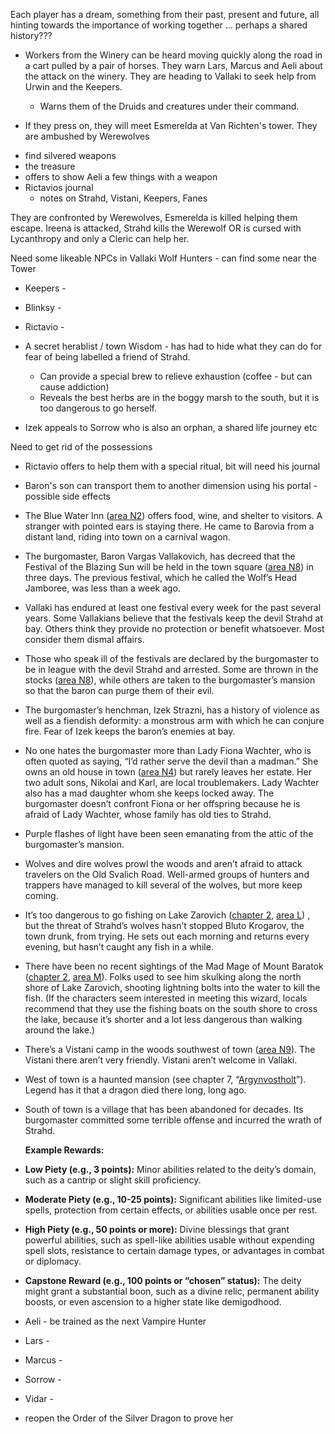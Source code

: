 Each player has a dream, something from their past, present and future, all hinting towards the importance of working together ... perhaps a shared history???


* Workers from the Winery can be heard moving quickly along the road in a cart pulled by a pair of horses. They warn Lars, Marcus and Aeli about the attack on the winery. They are heading to Vallaki to seek help from Urwin and the Keepers.
	* Warns them of the Druids and creatures under their command.

* If they press on, they will meet Esmerelda at Van Richten's tower. They are ambushed by Werewolves
- find silvered weapons
- the treasure
- offers to show Aeli a few things with a weapon
- Rictavios journal
	- notes on Strahd, Vistani, Keepers, Fanes

They are confronted by Werewolves, Esmerelda is killed helping them escape.
Ireena is attacked, Strahd kills the Werewolf OR is cursed with Lycanthropy and only a Cleric can help her.

Need some likeable NPCs in Vallaki
Wolf Hunters - can find some near the Tower
- Keepers - 
- Blinksy - 
- Rictavio -
- A secret herablist / town Wisdom - has had to hide what they can do for fear of being labelled a friend of Strahd.
	- Can provide a special brew to relieve exhaustion (coffee - but can cause addiction)
	- Reveals the best herbs are in the boggy marsh to the south, but it is too dangerous to go herself.

- Izek appeals to Sorrow who is also an orphan, a shared life journey etc



Need to get rid of the possessions
- Rictavio offers to help them with a special ritual, bit will need his journal
- Baron's son can transport them to another dimension using his portal - possible side effects



  
  
  
  
  
- The Blue Water Inn ([area N2](https://www.dndbeyond.com/sources/dnd/cos/the-town-of-vallaki#N2BlueWaterInn "area N2")) offers food, wine, and shelter to visitors. A stranger with pointed ears is staying there. He came to Barovia from a distant land, riding into town on a carnival wagon.

- The burgomaster, Baron Vargas Vallakovich, has decreed that the Festival of the Blazing Sun will be held in the town square ([area N8](https://www.dndbeyond.com/sources/dnd/cos/the-town-of-vallaki#N8TownSquare "area N8")) in three days. The previous festival, which he called the Wolf’s Head Jamboree, was less than a week ago.

- Vallaki has endured at least one festival every week for the past several years. Some Vallakians believe that the festivals keep the devil Strahd at bay. Others think they provide no protection or benefit whatsoever. Most consider them dismal affairs.
- Those who speak ill of the festivals are declared by the burgomaster to be in league with the devil Strahd and arrested. Some are thrown in the stocks ([area N8](https://www.dndbeyond.com/sources/dnd/cos/the-town-of-vallaki#N8TownSquare "area N8")), while others are taken to the burgomaster’s mansion so that the baron can purge them of their evil.
- The burgomaster’s henchman, Izek Strazni, has a history of violence as well as a fiendish deformity: a monstrous arm with which he can conjure fire. Fear of Izek keeps the baron’s enemies at bay.
- No one hates the burgomaster more than Lady Fiona Wachter, who is often quoted as saying, “I’d rather serve the devil than a madman.” She owns an old house in town ([area N4](https://www.dndbeyond.com/sources/dnd/cos/the-town-of-vallaki#N4Wachterhaus "area N4")) but rarely leaves her estate. Her two adult sons, Nikolai and Karl, are local troublemakers. Lady Wachter also has a mad daughter whom she keeps locked away. The burgomaster doesn’t confront Fiona or her offspring because he is afraid of Lady Wachter, whose family has old ties to Strahd.
- Purple flashes of light have been seen emanating from the attic of the burgomaster’s mansion.
- Wolves and dire wolves prowl the woods and aren’t afraid to attack travelers on the Old Svalich Road. Well-armed groups of hunters and trappers have managed to kill several of the wolves, but more keep coming.
- It’s too dangerous to go fishing on Lake Zarovich ([chapter 2](https://www.dndbeyond.com/sources/cos/the-lands-of-barovia "chapter 2"), [area L](https://www.dndbeyond.com/sources/cos/the-lands-of-barovia#LLakeZarovich "area L")) , but the threat of Strahd’s wolves hasn’t stopped Bluto Krogarov, the town drunk, from trying. He sets out each morning and returns every evening, but hasn’t caught any fish in a while.
- There have been no recent sightings of the Mad Mage of Mount Baratok ([chapter 2](https://www.dndbeyond.com/sources/cos/the-lands-of-barovia "chapter 2"), [area M](https://www.dndbeyond.com/sources/cos/the-lands-of-barovia#MMadMageofMountBaratok "area M")). Folks used to see him skulking along the north shore of Lake Zarovich, shooting lightning bolts into the water to kill the fish. (If the characters seem interested in meeting this wizard, locals recommend that they use the fishing boats on the south shore to cross the lake, because it’s shorter and a lot less dangerous than walking around the lake.)
- There’s a Vistani camp in the woods southwest of town ([area N9](https://www.dndbeyond.com/sources/dnd/cos/the-town-of-vallaki#N9VistaniCamp "area N9")). The Vistani there aren’t very friendly. Vistani aren’t welcome in Vallaki.
- West of town is a haunted mansion (see chapter 7, “[Argynvostholt](https://www.dndbeyond.com/sources/cos/argynvostholt "Argynvostholt")”). Legend has it that a dragon died there long, long ago.
- South of town is a village that has been abandoned for decades. Its burgomaster committed some terrible offense and incurred the wrath of Strahd.
  
  
  
  
  
  
  
  
  
  **Example Rewards:**

- **Low Piety (e.g., 3 points):** Minor abilities related to the deity’s domain, such as a cantrip or slight skill proficiency.
- **Moderate Piety (e.g., 10-25 points):** Significant abilities like limited-use spells, protection from certain effects, or abilities usable once per rest.
- **High Piety (e.g., 50 points or more):** Divine blessings that grant powerful abilities, such as spell-like abilities usable without expending spell slots, resistance to certain damage types, or advantages in combat or diplomacy.
- **Capstone Reward (e.g., 100 points or “chosen” status):** The deity might grant a substantial boon, such as a divine relic, permanent ability boosts, or even ascension to a higher state like demigodhood.
  
  
  
  
  
- Aeli - be trained as the next Vampire Hunter
- Lars - 
- Marcus - 
- Sorrow - 
- Vidar - 


- reopen the Order of the Silver Dragon to prove her 
  
  
  
  